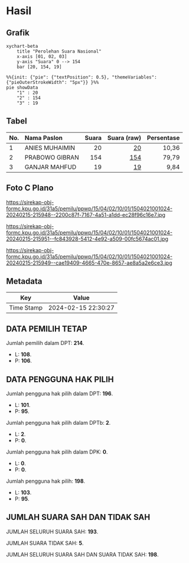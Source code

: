 # Hasil

## Grafik

```mermaid
xychart-beta
    title "Perolehan Suara Nasional"
    x-axis [01, 02, 03]
    y-axis "Suara" 0 --> 154
    bar [20, 154, 19]
```

```mermaid
%%{init: {"pie": {"textPosition": 0.5}, "themeVariables": {"pieOuterStrokeWidth": "5px"}} }%%
pie showData
    "1" : 20
    "2" : 154
    "3" : 19
```

## Tabel

| No. | Nama Paslon    | Suara | Suara (raw) | Persentase |
|:--- |:-------------- | -----:| -----------:| ----------:|
| 1   | ANIES MUHAIMIN | 20    | [20][p-1]   | 10,36      |
| 2   | PRABOWO GIBRAN | 154   | [154][p-2]  | 79,79      |
| 3   | GANJAR MAHFUD  | 19    | [19][p-3]   | 9,84       |


[p-1]: https://github.com/gigit-pemilu/pemilu-2024/blob/main/pilpres/hitung-suara/sub/15-jambi/sub/04-batanghari/sub/02-muara-tembesi/sub/1001-kampung-baru/sub/024-tps/sub/paslon-1.txt
[p-2]: https://github.com/gigit-pemilu/pemilu-2024/blob/main/pilpres/hitung-suara/sub/15-jambi/sub/04-batanghari/sub/02-muara-tembesi/sub/1001-kampung-baru/sub/024-tps/sub/paslon-2.txt
[p-3]: https://github.com/gigit-pemilu/pemilu-2024/blob/main/pilpres/hitung-suara/sub/15-jambi/sub/04-batanghari/sub/02-muara-tembesi/sub/1001-kampung-baru/sub/024-tps/sub/paslon-3.txt

## Foto C Plano

https://sirekap-obj-formc.kpu.go.id/31a5/pemilu/ppwp/15/04/02/10/01/1504021001024-20240215-215948--2200c87f-7167-4a51-a1dd-ec28f96c16e7.jpg

https://sirekap-obj-formc.kpu.go.id/31a5/pemilu/ppwp/15/04/02/10/01/1504021001024-20240215-215951--fc843928-5412-4e92-a509-00fc5674ac01.jpg

https://sirekap-obj-formc.kpu.go.id/31a5/pemilu/ppwp/15/04/02/10/01/1504021001024-20240215-215949--cae19409-4665-470e-8657-ae8a5a2e6ce3.jpg


## Metadata

| Key        | Value               |
| ---------- | ------------------- |
| Time Stamp | 2024-02-15 22:30:27 |


## DATA PEMILIH TETAP

Jumlah pemilih dalam DPT: **214**.
 * L: **108**.
 * P: **106**.

## DATA PENGGUNA HAK PILIH

Jumlah pengguna hak pilih dalam DPT: **196**.
 * L: **101**.
 * P: **95**.

Jumlah pengguna hak pilih dalam DPTb: **2**.
 * L: **2**.
 * P: **0**.

Jumlah pengguna hak pilih dalam DPK: **0**.
 * L: **0**.
 * P: **0**.

Jumlah pengguna hak pilih: **198**.
 * L: **103**.
 * P: **95**.

## JUMLAH SUARA SAH DAN TIDAK SAH

JUMLAH SELURUH SUARA SAH: **193**.

JUMLAH SUARA TIDAK SAH: **5**.

JUMLAH SELURUH SUARA SAH DAN SUARA TIDAK SAH: **198**.


